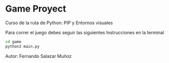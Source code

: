 # Game Proyect
Curso de la ruta de Python: PIP y Entornos visuales

Para correr el juego debes seguir las siguientes Instrucciones en la terminal 

```sh
cd game
python3 main.py
```

Autor: Fernando Salazar Muñoz